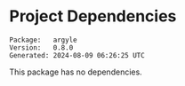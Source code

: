 # Project Dependencies
    Package:   argyle
    Version:   0.8.0
    Generated: 2024-08-09 06:26:25 UTC

This package has no dependencies.
